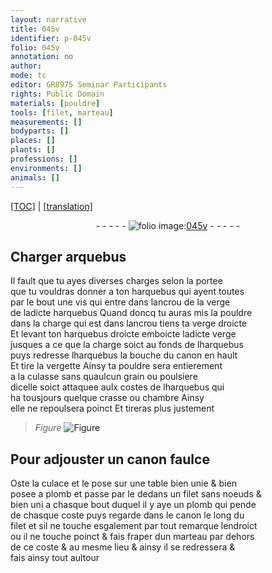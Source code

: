 ```yaml
---
layout: narrative
title: 045v
identifier: p-045v
folio: 045v
annotation: no
author:
mode: tc
editor: GR8975 Seminar Participants
rights: Public Domain
materials: [pouldre]
tools: [filet, marteau]
measurements: []
bodyparts: []
places: []
plants: []
professions: []
environments: []
animals: []
---
```


 <p><a href="{{ site.baseurl }}/diplomatic/">[TOC]</a> | <a href="{{ site.baseurl }}/texts/p-045v_tl/" target="_blank">[translation]</a></p><div class="folio" align="center">- - - - - <a href="http://gallica.bnf.fr/ark:/12148/btv1b10500001g/f96.image" target="_blank"><img src="https://cu-mkp.github.io/2017-workshop-edition/assets/photo-icon.png" alt="folio image: " style="display:inline-block; margin-bottom:-3px;"/>045v</a> - - - - - </div>  
  

## Charger arquebus

 
Il fault que tu ayes diverses charges selon la portee<br/> que tu vouldras donner a ton harquebus qui ayent toutes<br/> par le bout une vis qui entre dans lancrou de la verge<br/> de ladicte harquebus Quand doncq tu auras mis la <span class="m">pouldre</span><br/> dans la charge qui est dans lancrou tiens ta verge droicte<br/> Et levant ton harquebus droicte emboicte ladicte verge<br/> jusques a ce que la charge soict au fonds de lharquebus<br/> puys redresse lharquebus la bouche du canon en hault<br/> Et tire la vergette Ainsy ta <span class="m">pouldre</span> sera entierement<br/> a la culasse sans quaulcun grain ou poulsiere<br/> dicelle soict attaquee aulx costes de lharquebus qui<br/> ha tousjours quelque crasse ou chambre Ainsy<br/> elle ne repoulsera poinct Et tireras plus justement
 
> *Figure*
> <a href="https://drive.google.com/open?id=0B9-oNrvWdlO5ZlVWTkcyU2FfanM" target="_blank"><img src="https://cu-mkp.github.io/GR8975-edition/assets/photo-icon.png" alt="Figure" style="display:inline-block; margin-bottom:-3px;"/></a>
 
 
  

## Pour adjouster un canon faulce

 
Oste la culace et le pose sur une table bien unie & bien<br/> posee a plomb et passe par le dedans un <span class="tl">filet</span> sans noeuds &<br/> bien uni a chasque bout duquel il y aye un plomb qui pende<br/> de chasque coste puys regarde dans le canon le long du<br/> filet et sil ne touche esgalement par tout remarque lendroict<br/> ou il ne touche poinct & fais fraper dun <span class="tl">marteau</span> par dehors<br/> de ce coste & au mesme lieu & ainsy il se redressera &<br/> fais ainsy tout aultour
 
 